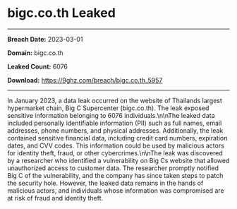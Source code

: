 # bigc.co.th Leaked

------------
**Breach Date:** 2023-03-01

**Domain:** bigc.co.th

**Leaked Count:** 6076

**Download:** https://9ghz.com/breach/bigc.co.th_5957

------------
In January 2023, a data leak occurred on the website of Thailands largest hypermarket chain, Big C Supercenter (bigc.co.th). The leak exposed sensitive information belonging to 6076 individuals.\n\nThe leaked data included personally identifiable information (PII) such as full names, email addresses, phone numbers, and physical addresses. Additionally, the leak contained sensitive financial data, including credit card numbers, expiration dates, and CVV codes. This information could be used by malicious actors for identity theft, fraud, or other cybercrimes.\n\nThe leak was discovered by a researcher who identified a vulnerability on Big Cs website that allowed unauthorized access to customer data. The researcher promptly notified Big C of the vulnerability, and the company has since taken steps to patch the security hole. However, the leaked data remains in the hands of malicious actors, and individuals whose information was compromised are at risk of fraud and identity theft.
